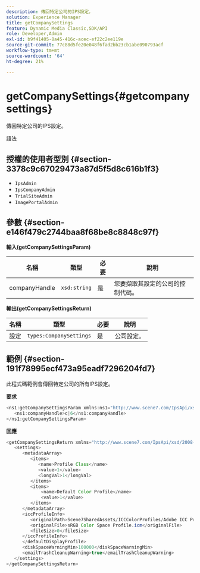 ```yaml
---
description: 傳回特定公司的IPS設定。
solution: Experience Manager
title: getCompanySettings
feature: Dynamic Media Classic,SDK/API
role: Developer,Admin
exl-id: b9f41405-8a45-416c-acec-ef22c2ee119e
source-git-commit: 77c88d5fe20e048f6fad2bb23cb1abe090793acf
workflow-type: tm+mt
source-wordcount: '64'
ht-degree: 21%

---
```


# getCompanySettings{#getcompanysettings}

傳回特定公司的IPS設定。

語法

## 授權的使用者型別 {#section-3378c9c67029473a87d5f5d8c616b1f3}

* `IpsAdmin`
* `IpsCompanyAdmin`
* `TrialSiteAdmin`
* `ImagePortalAdmin`

## 參數 {#section-e146f479c2744baa8f68be8c8848c97f}

**輸入(getCompanySettingsParam)**

| 名稱 | 類型 | 必要 | 說明 |
|---|---|---|---|
| companyHandle | `xsd:string` | 是 | 您要擷取其設定的公司的控制代碼。 |

**輸出(getCompanySettingsReturn)**

| 名稱 | 類型 | 必要 | 說明 |
|---|---|---|---|
| 設定 | `types:CompanySettings` | 是 | 公司設定。 |

## 範例 {#section-191f78995ecf473a95eadf7296204fd7}

此程式碼範例會傳回特定公司的所有IPS設定。

**要求**

```java
<ns1:getCompanySettingsParam xmlns:ns1="http://www.scene7.com/IpsApi/xsd/2008-01-15">
   <ns1:companyHandle>c|6</ns1:companyHandle>
</ns1:getCompanySettingsParam>
```

**回應**

```java
<getCompanySettingsReturn xmlns="http://www.scene7.com/IpsApi/xsd/2008-01-15">
   <settings>
      <metadataArray>
         <items>
            <name>Profile Class</name>
            <value>1</value>
            <longVal>1</longVal>
         </items>
         <items>
             <name>Default Color Profile</name>
             <value>1</value>
         </items>
      </metadataArray>
      <iccProfileInfo>
         <originalPath>Scene7SharedAssets/ICCColorProfiles/Adobe ICC Profiles/RGB Profiles/</originalPath>
         <originalFile>sRGB Color Space Profile.icm</originalFile>
         <fileSize>0</fileSize>
      </iccProfileInfo>
      </defaultDisplayProfile>
      <diskSpaceWarningMin>100000</diskSpaceWarningMin>
      <emailTrashCleanupWarning>true</emailTrashCleanupWarning>
   </settings>
</getCompanySettingsReturn>
```

